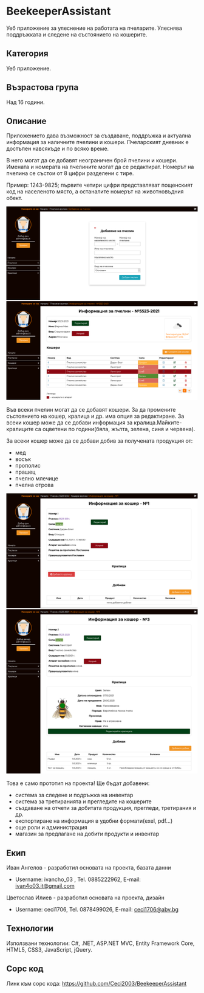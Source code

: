 # BeekeeperAssistant
Уеб приложение за улеснение на работата на пчеларите. Улеснява поддръжката и следене на състоянието на кошерите.

## Категория
Уеб приложение.

## Възрастова група
Над 16 години.

## Описание
Приложението дава възможност за създаване, поддръжка и актуална информация за наличните пчелини и кошери. Пчеларският дневник е достъпен навсякъде и по всяко време. 

В него могат да се добавят неограничен брой пчелини и кошери. Имената и номерата на пчелините могат да се редактират. Номерът на пчелина се състои от 8 цифри разделени с тире. 

Пример: 1243-9825; първите четири цифри представляват пощенският код на населеното място, а останалите номерът на животновъдния обект.

![Image of createApiary](https://github.com/Ceci2003/BeekeeperAssistant/blob/master/Screenshots/createApiary.png)
![Image of apiaryInfo](https://github.com/Ceci2003/BeekeeperAssistant/blob/master/Screenshots/apiaryInfo.png)

Във всеки пчелин могат да се добавят кошери. За да промените състоянието на кошер, кралица и др. има опция за редактиране. За всеки кошер може да се добави информация за кралица.Майките-кралиците са оцветени по години(бяла, жълта, зелена, синя и червена).

За всеки кошер може да се добави добив за получената продукция от:

- мед
- восък
- прополис
- прашец
- пчелно млечице
- пчелна отрова

![Image of beehiveInfoEmpty](https://github.com/Ceci2003/BeekeeperAssistant/blob/master/Screenshots/beehiveInfoEmpty.png)
![Image of beehiveInfo](https://github.com/Ceci2003/BeekeeperAssistant/blob/master/Screenshots/beehiveInfo.png)

Това е само прототип на проекта! Ще бъдат добавени:
- система за следене и подръжка на инвентар
- система за третиранията и прегледите на кошерите
- създаване на отчети за добитата продукция, прегледи, третирания и др.
- експортиране на информация в удобни формати(exel, pdf...)
- още роли и администрация
- магазин за предлагане на добити продукти и инвентар

## Екип

Иван Ангелов - разработил основата на проекта, базата данни
- Username: ivancho_03 , Tel. 0885222962, E-mail: ivan4o03.it@gmail.com 

Цветослав Илиев - разработил основата на проекта, дизайн
- Username: ceci1706, Tel. 0878499026, E-mail: ceci1706@abv.bg

## Технологии
Използвани технологии: C#, .NET, ASP.NET MVC, Entity Framework Core, HTML5, CSS3, JavaScript, jQuery.

## Сорс код
Линк към сорс кода: https://github.com/Ceci2003/BeekeeperAssistant
